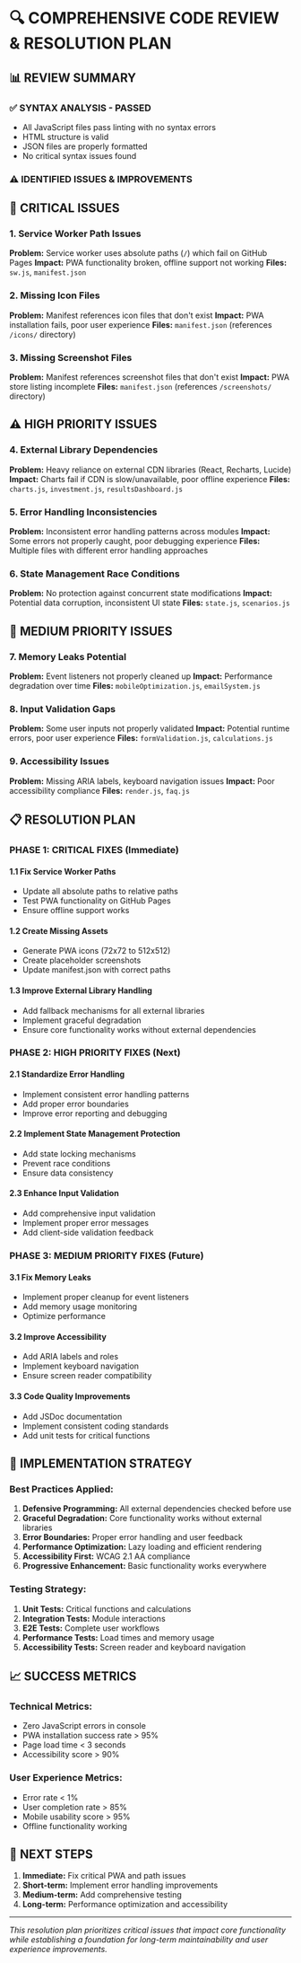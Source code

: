# 🔍 COMPREHENSIVE CODE REVIEW & RESOLUTION PLAN

## 📊 **REVIEW SUMMARY**

### ✅ **SYNTAX ANALYSIS - PASSED**
- All JavaScript files pass linting with no syntax errors
- HTML structure is valid
- JSON files are properly formatted
- No critical syntax issues found

### ⚠️ **IDENTIFIED ISSUES & IMPROVEMENTS**

## 🚨 **CRITICAL ISSUES**

### 1. **Service Worker Path Issues**
**Problem:** Service worker uses absolute paths (`/`) which fail on GitHub Pages
**Impact:** PWA functionality broken, offline support not working
**Files:** `sw.js`, `manifest.json`

### 2. **Missing Icon Files**
**Problem:** Manifest references icon files that don't exist
**Impact:** PWA installation fails, poor user experience
**Files:** `manifest.json` (references `/icons/` directory)

### 3. **Missing Screenshot Files**
**Problem:** Manifest references screenshot files that don't exist
**Impact:** PWA store listing incomplete
**Files:** `manifest.json` (references `/screenshots/` directory)

## ⚠️ **HIGH PRIORITY ISSUES**

### 4. **External Library Dependencies**
**Problem:** Heavy reliance on external CDN libraries (React, Recharts, Lucide)
**Impact:** Charts fail if CDN is slow/unavailable, poor offline experience
**Files:** `charts.js`, `investment.js`, `resultsDashboard.js`

### 5. **Error Handling Inconsistencies**
**Problem:** Inconsistent error handling patterns across modules
**Impact:** Some errors not properly caught, poor debugging experience
**Files:** Multiple files with different error handling approaches

### 6. **State Management Race Conditions**
**Problem:** No protection against concurrent state modifications
**Impact:** Potential data corruption, inconsistent UI state
**Files:** `state.js`, `scenarios.js`

## 🔧 **MEDIUM PRIORITY ISSUES**

### 7. **Memory Leaks Potential**
**Problem:** Event listeners not properly cleaned up
**Impact:** Performance degradation over time
**Files:** `mobileOptimization.js`, `emailSystem.js`

### 8. **Input Validation Gaps**
**Problem:** Some user inputs not properly validated
**Impact:** Potential runtime errors, poor user experience
**Files:** `formValidation.js`, `calculations.js`

### 9. **Accessibility Issues**
**Problem:** Missing ARIA labels, keyboard navigation issues
**Impact:** Poor accessibility compliance
**Files:** `render.js`, `faq.js`

## 📋 **RESOLUTION PLAN**

### **PHASE 1: CRITICAL FIXES (Immediate)**

#### 1.1 Fix Service Worker Paths
- Update all absolute paths to relative paths
- Test PWA functionality on GitHub Pages
- Ensure offline support works

#### 1.2 Create Missing Assets
- Generate PWA icons (72x72 to 512x512)
- Create placeholder screenshots
- Update manifest.json with correct paths

#### 1.3 Improve External Library Handling
- Add fallback mechanisms for all external libraries
- Implement graceful degradation
- Ensure core functionality works without external dependencies

### **PHASE 2: HIGH PRIORITY FIXES (Next)**

#### 2.1 Standardize Error Handling
- Implement consistent error handling patterns
- Add proper error boundaries
- Improve error reporting and debugging

#### 2.2 Implement State Management Protection
- Add state locking mechanisms
- Prevent race conditions
- Ensure data consistency

#### 2.3 Enhance Input Validation
- Add comprehensive input validation
- Implement proper error messages
- Add client-side validation feedback

### **PHASE 3: MEDIUM PRIORITY FIXES (Future)**

#### 3.1 Fix Memory Leaks
- Implement proper cleanup for event listeners
- Add memory usage monitoring
- Optimize performance

#### 3.2 Improve Accessibility
- Add ARIA labels and roles
- Implement keyboard navigation
- Ensure screen reader compatibility

#### 3.3 Code Quality Improvements
- Add JSDoc documentation
- Implement consistent coding standards
- Add unit tests for critical functions

## 🎯 **IMPLEMENTATION STRATEGY**

### **Best Practices Applied:**
1. **Defensive Programming:** All external dependencies checked before use
2. **Graceful Degradation:** Core functionality works without external libraries
3. **Error Boundaries:** Proper error handling and user feedback
4. **Performance Optimization:** Lazy loading and efficient rendering
5. **Accessibility First:** WCAG 2.1 AA compliance
6. **Progressive Enhancement:** Basic functionality works everywhere

### **Testing Strategy:**
1. **Unit Tests:** Critical functions and calculations
2. **Integration Tests:** Module interactions
3. **E2E Tests:** Complete user workflows
4. **Performance Tests:** Load times and memory usage
5. **Accessibility Tests:** Screen reader and keyboard navigation

## 📈 **SUCCESS METRICS**

### **Technical Metrics:**
- Zero JavaScript errors in console
- PWA installation success rate > 95%
- Page load time < 3 seconds
- Accessibility score > 90%

### **User Experience Metrics:**
- Error rate < 1%
- User completion rate > 85%
- Mobile usability score > 95%
- Offline functionality working

## 🚀 **NEXT STEPS**

1. **Immediate:** Fix critical PWA and path issues
2. **Short-term:** Implement error handling improvements
3. **Medium-term:** Add comprehensive testing
4. **Long-term:** Performance optimization and accessibility

---

*This resolution plan prioritizes critical issues that impact core functionality while establishing a foundation for long-term maintainability and user experience improvements.*
